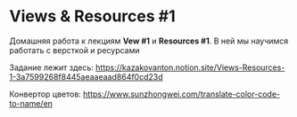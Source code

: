 # Views & Resources #1

Домашняя работа к лекциям **Vew #1** и **Resources #1**. В ней мы научимся работать с версткой и ресурсами

Задание лежит здесь:
https://kazakovanton.notion.site/Views-Resources-1-3a7599268f8445aeaaeaad864f0cd23d

Конвертор цветов:
https://www.sunzhongwei.com/translate-color-code-to-name/en